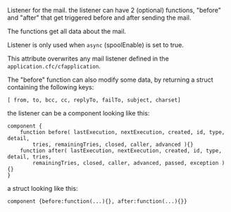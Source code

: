 Listener for the mail. the listener can have 2 (optional) functions, "before" and "after" that get triggered before and after sending the mail.

The functions get all data about the mail.

Listener is only used when `async` (spoolEnable) is set to true.

This attribute overwrites any mail listener defined in the `application.cfc/cfapplication`.

The "before" function can also modify some data, by returning a struct containing the following keys:

`[ from, to, bcc, cc, replyTo, failTo, subject, charset]`

the listener can be a component looking like this:

```
component {
    function before( lastExecution, nextExecution, created, id, type, detail,
        tries, remainingTries, closed, caller, advanced ){}
    function after( lastExecution, nextExecution, created, id, type, detail, tries,
        remainingTries, closed, caller, advanced, passed, exception ){}
}
```

a struct looking like this:

`component {before:function(...){}, after:function(...){}}`